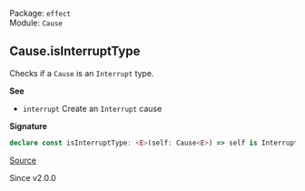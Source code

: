 Package: `effect`<br />
Module: `Cause`<br />

## Cause.isInterruptType

Checks if a `Cause` is an `Interrupt` type.

**See**

- `interrupt` Create an `Interrupt` cause

**Signature**

```ts
declare const isInterruptType: <E>(self: Cause<E>) => self is Interrupt
```

[Source](https://github.com/Effect-TS/effect/tree/main/packages/effect/src/Cause.ts#L703)

Since v2.0.0